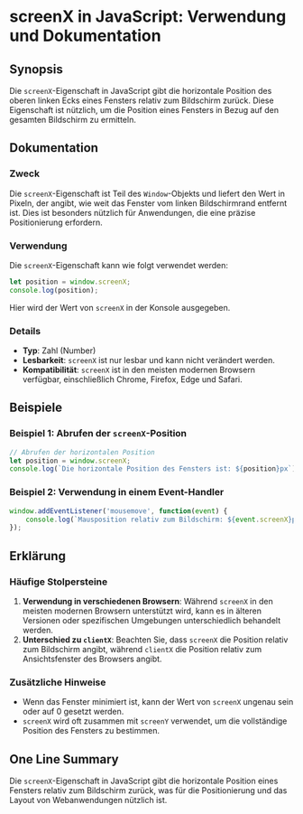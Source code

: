 <!--
Meta Description: # screenX in JavaScript: Verwendung und Dokumentation ## Synopsis Die `screenX`-Eigenschaft in JavaScript gibt die horizontale Position des oberen lin...
Meta Keywords: screenx, die, position, ist, javascript
-->

# screenX in JavaScript: Verwendung und Dokumentation

## Synopsis
Die `screenX`-Eigenschaft in JavaScript gibt die horizontale Position des oberen linken Ecks eines Fensters relativ zum Bildschirm zurück. Diese Eigenschaft ist nützlich, um die Position eines Fensters in Bezug auf den gesamten Bildschirm zu ermitteln.

## Dokumentation
### Zweck
Die `screenX`-Eigenschaft ist Teil des `Window`-Objekts und liefert den Wert in Pixeln, der angibt, wie weit das Fenster vom linken Bildschirmrand entfernt ist. Dies ist besonders nützlich für Anwendungen, die eine präzise Positionierung erfordern.

### Verwendung
Die `screenX`-Eigenschaft kann wie folgt verwendet werden:

```javascript
let position = window.screenX;
console.log(position);
```

Hier wird der Wert von `screenX` in der Konsole ausgegeben.

### Details
- **Typ**: Zahl (Number)
- **Lesbarkeit**: `screenX` ist nur lesbar und kann nicht verändert werden.
- **Kompatibilität**: `screenX` ist in den meisten modernen Browsern verfügbar, einschließlich Chrome, Firefox, Edge und Safari.

## Beispiele
### Beispiel 1: Abrufen der `screenX`-Position
```javascript
// Abrufen der horizontalen Position
let position = window.screenX;
console.log(`Die horizontale Position des Fensters ist: ${position}px`);
```

### Beispiel 2: Verwendung in einem Event-Handler
```javascript
window.addEventListener('mousemove', function(event) {
    console.log(`Mausposition relativ zum Bildschirm: ${event.screenX}px`);
});
```

## Erklärung
### Häufige Stolpersteine
1. **Verwendung in verschiedenen Browsern**: Während `screenX` in den meisten modernen Browsern unterstützt wird, kann es in älteren Versionen oder spezifischen Umgebungen unterschiedlich behandelt werden.
2. **Unterschied zu `clientX`**: Beachten Sie, dass `screenX` die Position relativ zum Bildschirm angibt, während `clientX` die Position relativ zum Ansichtsfenster des Browsers angibt.

### Zusätzliche Hinweise
- Wenn das Fenster minimiert ist, kann der Wert von `screenX` ungenau sein oder auf 0 gesetzt werden.
- `screenX` wird oft zusammen mit `screenY` verwendet, um die vollständige Position des Fensters zu bestimmen.

## One Line Summary
Die `screenX`-Eigenschaft in JavaScript gibt die horizontale Position eines Fensters relativ zum Bildschirm zurück, was für die Positionierung und das Layout von Webanwendungen nützlich ist.